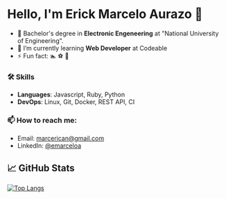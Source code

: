 # Hello, I'm Erick Marcelo Aurazo 👋

- 🔭 Bachelor's degree in **Electronic Engeneering** at "National University of Engineering". 
- 🌱 I’m currently learning **Web Developer** at Codeable
- ⚡ Fun fact: 🏊 ⚽ 🍕

### 🛠️ Skills 
- **Languages**:    Javascript, Ruby, Python
- **DevOps**:   Linux, Git, Docker, REST API, CI

<!--
### 🌱 My latest projects
- [maximousblk/probot-nextjs-starter](https://github.com/maximousblk/probot-nextjs-starter) - Starter template to build GitHub Apps with Probot and NextJS.
- [maximousblk/gh-fire](https://github.com/maximousblk/gh-fire) - 🔥 Save Your Code in an Emergency
- [maximousblk/wave](https://github.com/maximousblk/wave) - Vanity Arweave Wallet Generator
- [maximousblk/dotfiles](https://github.com/maximousblk/dotfiles) - My dotfiles
- [maximousblk/status](https://github.com/maximousblk/status) - 📈 Uptime monitor and status page for Maximous Black, powered by @upptime
-->
### 📫 How to reach me:

- Email: [marcerican@gmail.com](mailto:marcerican@gmail.com)
- LinkedIn: [@emarceloa](https://www.linkedin.com/in/emarceloa/)

## &#x1f4c8; GitHub Stats

[![Top Langs](https://github-readme-stats.vercel.app/api/top-langs/?username=ErizoMA&layout=compact)](https://github.com/ErizoMA/github-readme-stats)

